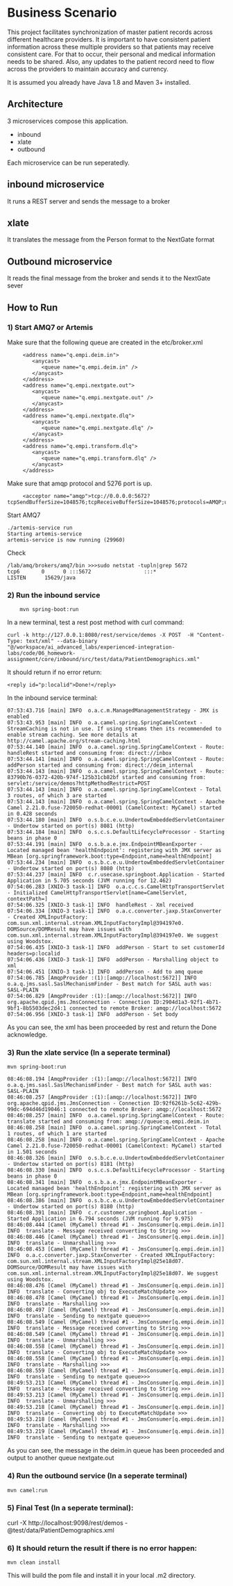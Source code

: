 # Business Scenario 
This project facilitates synchronization of master patient records across different healthcare providers. It is important to have consistent patient information across these multiple providers so that patients may receive consistent care. For that to occur, their personal and medical information needs to be shared. Also, any updates to the patient record need to flow across the providers to maintain accuracy and currency.

It is assumed you already have Java 1.8 and Maven 3+ installed.

## Architecture
3 microservices compose this application. 
* inbound
* xlate
* outbound

Each microservice can be run seperatedly.

## inbound microservice
It runs a REST server and sends the message to a broker

## xlate
It translates the message from the Person format to the NextGate format

## Outbound microservice
It reads the final message from the broker and sends it to the NextGate sever

## How to Run
### 1) Start AMQ7 or Artemis

Make sure that the following queue are created in the etc/broker.xml

         <address name="q.empi.deim.in">
            <anycast>
               <queue name="q.empi.deim.in" />
            </anycast>
         </address>
         <address name="q.empi.nextgate.out">
            <anycast>
               <queue name="q.empi.nextgate.out" />
            </anycast>
         </address>
         <address name="q.empi.nextgate.dlq">
            <anycast>
               <queue name="q.empi.nextgate.dlq" />
            </anycast>
         </address>
         <address name="q.empi.transform.dlq">
            <anycast>
               <queue name="q.empi.transform.dlq" />
            </anycast>
         </address>


Make sure that amqp protocol and 5276 port is up.

 <!-- AMQP Acceptor.  Listens on default AMQP port for AMQP traffic.-->
         <acceptor name="amqp">tcp://0.0.0.0:5672?tcpSendBufferSize=1048576;tcpReceiveBufferSize=1048576;protocols=AMQP;useEpoll=true;amqpCredits=1000;amqpLowCredits=300</acceptor>

Start AMQ7

    ./artemis-service run
    Starting artemis-service
    artemis-service is now running (29960)

Check

    /lab/amq/brokers/amq7/bin >>>sudo netstat -tupln|grep 5672
    tcp6       0      0 :::5672                 :::*                    LISTEN      15629/java

### 2) Run the inbound service
    
        mvn spring-boot:run

In a new terminal, test a rest post method with curl command:
        
    curl -k http://127.0.0.1:8080/rest/service/demos -X POST  -H "Content-Type: text/xml" --data-binary "@/workspace/ai_advanced_labs/experienced-integration-labs/code/06_homework-assignment/core/inbound/src/test/data/PatientDemographics.xml" 
    
It should return if no error return:

    <reply id="p:localid">Done!</reply>

In the inbound service terminal:

    07:53:43.716 [main] INFO  o.a.c.m.ManagedManagementStrategy - JMX is enabled
    07:53:43.953 [main] INFO  o.a.camel.spring.SpringCamelContext - StreamCaching is not in use. If using streams then its recommended to enable stream caching. See more details at http://camel.apache.org/stream-caching.html
    07:53:44.140 [main] INFO  o.a.camel.spring.SpringCamelContext - Route: handleRest started and consuming from: direct://inbox
    07:53:44.141 [main] INFO  o.a.camel.spring.SpringCamelContext - Route: addPerson started and consuming from: direct://deim_internal
    07:53:44.143 [main] INFO  o.a.camel.spring.SpringCamelContext - Route: 83790b76-0372-420b-974f-125b31cb82bf started and consuming from: servlet:/service/demos?httpMethodRestrict=POST
    07:53:44.143 [main] INFO  o.a.camel.spring.SpringCamelContext - Total 3 routes, of which 3 are started
    07:53:44.143 [main] INFO  o.a.camel.spring.SpringCamelContext - Apache Camel 2.21.0.fuse-720050-redhat-00001 (CamelContext: MyCamel) started in 0.428 seconds
    07:53:44.180 [main] INFO  o.s.b.c.e.u.UndertowEmbeddedServletContainer - Undertow started on port(s) 8081 (http)
    07:53:44.184 [main] INFO  o.s.c.s.DefaultLifecycleProcessor - Starting beans in phase 0
    07:53:44.191 [main] INFO  o.s.b.a.e.jmx.EndpointMBeanExporter - Located managed bean 'healthEndpoint': registering with JMX server as MBean [org.springframework.boot:type=Endpoint,name=healthEndpoint]
    07:53:44.234 [main] INFO  o.s.b.c.e.u.UndertowEmbeddedServletContainer - Undertow started on port(s) 8080 (http)
    07:53:44.237 [main] INFO  c.r.usecase.springboot.Application - Started Application in 5.705 seconds (JVM running for 12.462)
    07:54:06.283 [XNIO-3 task-1] INFO  o.a.c.c.s.CamelHttpTransportServlet - Initialized CamelHttpTransportServlet[name=CamelServlet, contextPath=]
    07:54:06.325 [XNIO-3 task-1] INFO  handleRest - Xml received
    07:54:06.334 [XNIO-3 task-1] INFO  o.a.c.converter.jaxp.StaxConverter - Created XMLInputFactory: com.sun.xml.internal.stream.XMLInputFactoryImpl@394197e0. DOMSource/DOMResult may have issues with com.sun.xml.internal.stream.XMLInputFactoryImpl@394197e0. We suggest using Woodstox.
    07:54:06.435 [XNIO-3 task-1] INFO  addPerson - Start to set customerId headers=p:localid
    07:54:06.436 [XNIO-3 task-1] INFO  addPerson - Marshalling object to xml
    07:54:06.451 [XNIO-3 task-1] INFO  addPerson - Add to amq queue
    07:54:06.785 [AmqpProvider :(1):[amqp://localhost:5672]] INFO  o.a.q.jms.sasl.SaslMechanismFinder - Best match for SASL auth was: SASL-PLAIN
    07:54:06.829 [AmqpProvider :(1):[amqp://localhost:5672]] INFO  org.apache.qpid.jms.JmsConnection - Connection ID:2904d1a3-92f1-4b71-9bf1-8b5503dec2d4:1 connected to remote Broker: amqp://localhost:5672
    07:54:06.956 [XNIO-3 task-1] INFO  addPerson - Set body

As you can see, the xml has been proceeded by rest and return the Done acknowledge.

### 3) Run the xlate service (In a seperate terminal)
    
    mvn spring-boot:run
    
    08:46:08.194 [AmqpProvider :(1):[amqp://localhost:5672]] INFO  o.a.q.jms.sasl.SaslMechanismFinder - Best match for SASL auth was: SASL-PLAIN
    08:46:08.257 [AmqpProvider :(1):[amqp://localhost:5672]] INFO  org.apache.qpid.jms.JmsConnection - Connection ID:92f6261b-5c62-429b-99dc-694d46d19046:1 connected to remote Broker: amqp://localhost:5672
    08:46:08.257 [main] INFO  o.a.camel.spring.SpringCamelContext - Route: translate started and consuming from: amqp://queue:q.empi.deim.in
    08:46:08.258 [main] INFO  o.a.camel.spring.SpringCamelContext - Total 1 routes, of which 1 are started
    08:46:08.258 [main] INFO  o.a.camel.spring.SpringCamelContext - Apache Camel 2.21.0.fuse-720050-redhat-00001 (CamelContext: MyCamel) started in 1.501 seconds
    08:46:08.326 [main] INFO  o.s.b.c.e.u.UndertowEmbeddedServletContainer - Undertow started on port(s) 8181 (http)
    08:46:08.330 [main] INFO  o.s.c.s.DefaultLifecycleProcessor - Starting beans in phase 0
    08:46:08.341 [main] INFO  o.s.b.a.e.jmx.EndpointMBeanExporter - Located managed bean 'healthEndpoint': registering with JMX server as MBean [org.springframework.boot:type=Endpoint,name=healthEndpoint]
    08:46:08.386 [main] INFO  o.s.b.c.e.u.UndertowEmbeddedServletContainer - Undertow started on port(s) 8180 (http)
    08:46:08.391 [main] INFO  c.r.customer.springboot.Application - Started Application in 6.794 seconds (JVM running for 9.975)
    08:46:08.444 [Camel (MyCamel) thread #1 - JmsConsumer[q.empi.deim.in]] INFO  translate - Message received converting to String >>>
    08:46:08.446 [Camel (MyCamel) thread #1 - JmsConsumer[q.empi.deim.in]] INFO  translate - Unmarshalling >>>
    08:46:08.453 [Camel (MyCamel) thread #1 - JmsConsumer[q.empi.deim.in]] INFO  o.a.c.converter.jaxp.StaxConverter - Created XMLInputFactory: com.sun.xml.internal.stream.XMLInputFactoryImpl@25e18d07. DOMSource/DOMResult may have issues with com.sun.xml.internal.stream.XMLInputFactoryImpl@25e18d07. We suggest using Woodstox.
    08:46:08.476 [Camel (MyCamel) thread #1 - JmsConsumer[q.empi.deim.in]] INFO  translate - Converting obj to ExecuteMatchUpdate >>>
    08:46:08.478 [Camel (MyCamel) thread #1 - JmsConsumer[q.empi.deim.in]] INFO  translate - Marshalling >>>
    08:46:08.497 [Camel (MyCamel) thread #1 - JmsConsumer[q.empi.deim.in]] INFO  translate - Sending to nextgate queue>>>
    08:46:08.549 [Camel (MyCamel) thread #1 - JmsConsumer[q.empi.deim.in]] INFO  translate - Message received converting to String >>>
    08:46:08.549 [Camel (MyCamel) thread #1 - JmsConsumer[q.empi.deim.in]] INFO  translate - Unmarshalling >>>
    08:46:08.558 [Camel (MyCamel) thread #1 - JmsConsumer[q.empi.deim.in]] INFO  translate - Converting obj to ExecuteMatchUpdate >>>
    08:46:08.558 [Camel (MyCamel) thread #1 - JmsConsumer[q.empi.deim.in]] INFO  translate - Marshalling >>>
    08:46:08.559 [Camel (MyCamel) thread #1 - JmsConsumer[q.empi.deim.in]] INFO  translate - Sending to nextgate queue>>>
    08:49:53.213 [Camel (MyCamel) thread #1 - JmsConsumer[q.empi.deim.in]] INFO  translate - Message received converting to String >>>
    08:49:53.213 [Camel (MyCamel) thread #1 - JmsConsumer[q.empi.deim.in]] INFO  translate - Unmarshalling >>>
    08:49:53.218 [Camel (MyCamel) thread #1 - JmsConsumer[q.empi.deim.in]] INFO  translate - Converting obj to ExecuteMatchUpdate >>>
    08:49:53.218 [Camel (MyCamel) thread #1 - JmsConsumer[q.empi.deim.in]] INFO  translate - Marshalling >>>
    08:49:53.219 [Camel (MyCamel) thread #1 - JmsConsumer[q.empi.deim.in]] INFO  translate - Sending to nextgate queue>>>

As you can see, the message in the deim.in queue has been proceeded and output to another queue nextgate.out

### 4) Run the outbound service (In a seperate terminal)
    mvn camel:run

### 5) Final Test (In a seperate terminal):
curl -X http://localhost:9098/rest/demos -@test/data/PatientDemographics.xml

### 6) It should return the result if there is no error happen:


~~~
mvn clean install
~~~
This will build the pom file and install it in your local .m2 directory.


